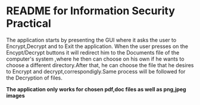 # README for Information Security Practical

The application starts by presenting the GUI where it asks the user to Encrypt,Decrypt and to Exit the application.
When the user presses on the Encypt/Decrypt buttons it will redirect him to the Documents file of the computer's system ,where he then can choose on his own if he wants to choose a different directory.After that, he can choose the file that he desires to Encrypt and decrypt,correspondigly.Same process will be followed for the Decryption of files.

**The application only works for chosen pdf,doc files as well as png,jpeg images**

